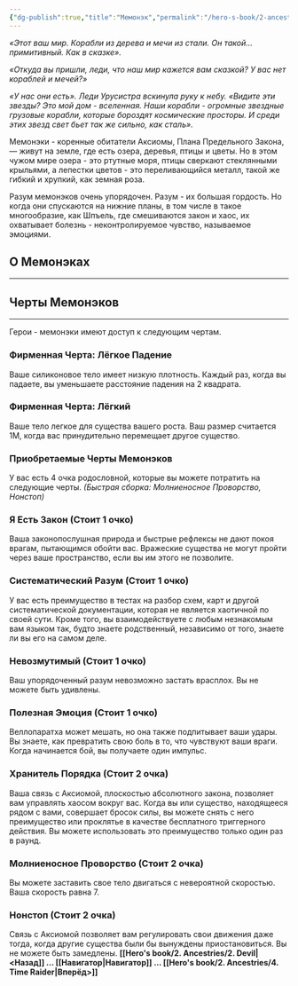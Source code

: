 ```yaml
---
{"dg-publish":true,"title":"Мемонэк","permalink":"/hero-s-book/2-ancestries/3-memonek/","dgPassFrontmatter":true}
---
```


*«Этот ваш мир. Корабли из дерева и мечи из стали. Он такой... примитивный. Как в сказке».*

*«Откуда вы пришли, леди, что наш мир кажется вам сказкой? У вас нет кораблей и мечей?»*

*«У нас они есть». Леди Урусистра вскинула руку к небу. «Видите эти звезды? Это мой дом - вселенная. Наши корабли - огромные звездные грузовые корабли, которые бороздят космические просторы. И среди этих звезд свет бьет так же сильно, как сталь».*

Мемонэки - коренные обитатели Аксиомы, Плана Предельного Закона, — живут на земле, где есть озера, деревья, птицы и цветы. Но в этом чужом мире озера - это ртутные моря, птицы сверкают стеклянными крыльями, а лепестки цветов - это переливающийся металл, такой же гибкий и хрупкий, как земная роза.

Разум мемонэков очень упорядочен. Разум - их большая гордость. Но когда они спускаются на нижние планы, в том числе в такое многообразие, как Шпъель, где смешиваются закон и хаос, их охватывает болезнь - неконтролируемое чувство, называемое эмоциями.
## О Мемонэках
---


## Черты Мемонэков
---
Герои - мемонэки имеют доступ к следующим чертам.
### Фирменная Черта: Лёгкое Падение
Ваше силиконовое тело имеет низкую плотность. Каждый раз, когда вы падаете, вы уменьшаете расстояние падения на 2 квадрата.
### Фирменная Черта: Лёгкий
Ваше тело легкое для существа вашего роста. Ваш размер считается 1М, когда вас принудительно перемещает другое существо.
### Приобретаемые Черты Мемонэков
У вас есть 4 очка родословной, которые вы можете потратить на следующие черты.
*(Быстрая сборка: Молниеносное Проворство, Нонстоп)*
### **Я Есть Закон (Стоит 1 очко)**
Ваша законопослушная природа и быстрые рефлексы не дают покоя врагам, пытающимся обойти вас. Вражеские существа не могут пройти через ваше пространство, если вы им этого не позволите.
### **Систематический Разум (Стоит 1 очко)**
У вас есть преимущество в тестах на разбор схем, карт и другой систематической документации, которая не является хаотичной по своей сути. Кроме того, вы взаимодействуете с любым незнакомым вам языком так, будто знаете родственный, независимо от того, знаете ли вы его на самом деле.
### **Невозмутимый (Стоит 1 очко)**
Ваш упорядоченный разум невозможно застать врасплох. Вы не можете быть удивлены.
### **Полезная Эмоция (Стоит 1 очко)**
Веллопаратха может мешать, но она также подпитывает ваши удары. Вы знаете, как превратить свою боль в то, что чувствуют ваши враги. Когда начинается бой, вы получаете один импульс.
### **Хранитель Порядка (Стоит 2 очка)**
Ваша связь с Аксиомой, плоскостью абсолютного закона, позволяет вам управлять хаосом вокруг вас. Когда вы или существо, находящееся рядом с вами, совершает бросок силы, вы можете снять с него преимущество или проклятье в качестве бесплатного триггерного действия. Вы можете использовать это преимущество только один раз в раунд.
### **Молниеносное Проворство (Стоит 2 очка)**
Вы можете заставить свое тело двигаться с невероятной скоростью. Ваша скорость равна 7.
### **Нонстоп (Стоит 2 очка)**
Связь с Аксиомой позволяет вам регулировать свои движения даже тогда, когда другие существа были бы вынуждены приостановиться. Вы не можете быть замедлены.
**[[Hero's book/2. Ancestries/2. Devil\|<Назад]] ... [[Навигатор\|Навигатор]] ... [[Hero's book/2. Ancestries/4. Time Raider\|Вперёд>]]**
